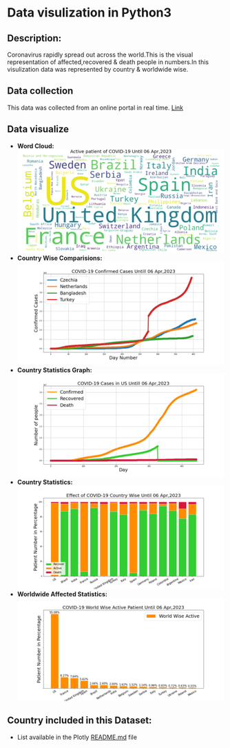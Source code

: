 # Data visulization in Python3 #

## Description: ##

Coronavirus rapidly spread out across the world.This is the visual representation of affected,recovered & death people in numbers.In this visulization data was represented by country & worldwide wise.

## Data collection ##

This data was collected from an online portal in real time. [Link](https://data.humdata.org/dataset/novel-coronavirus-2019-ncov-cases)

## Data visualize ##
* **Word Cloud:**
  ![Word Cloud](Images/Corona%20Stats%20Country%20wise.png)
* **Country Wise Comparisions:**
  ![Country Comparisions](Images/COVID-19%20Confirmed%20Cases%20Comparision%20Graph%20in%20Czechia%20Netherlands%20Bangladesh%20Turkey.png)
* **Country Statistics Graph:**
  ![Country Statistics Graph](Images/US%20COVID-19%20Graph.png)
* **Country Statistics:**
  ![Country Statistics](Images/Corona.png)
* **Worldwide Affected Statistics:**
  ![Affected Statistics](Images/Corona%20World%20Wise%20Active.png)


## Country included in this Dataset:
- List available in the Plotly [README.md](../plotly/README.md) file
